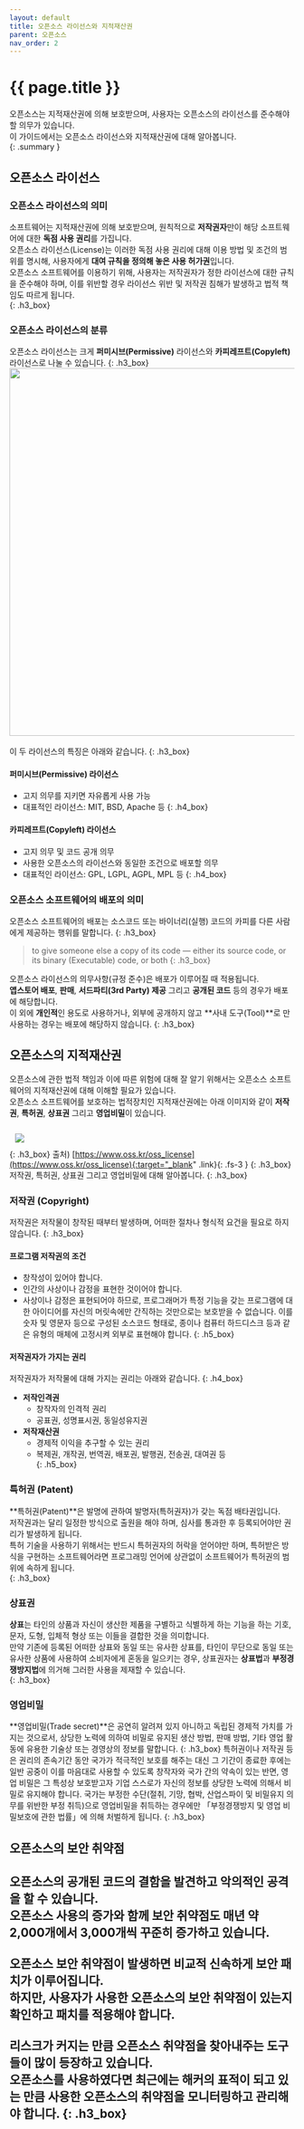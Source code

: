 ```yaml
---
layout: default
title: 오픈소스 라이선스와 지적재산권
parent: 오픈소스
nav_order: 2
---
```

# {{ page.title }}
오픈소스는 지적재산권에 의해 보호받으며, 사용자는 오픈소스의 라이선스를 준수해야 할 의무가 있습니다.<br>
이 가이드에서는 오픈소스 라이선스와 지적재산권에 대해 알아봅니다.  
{: .summary }

## 오픈소스 라이선스
### 오픈소스 라이선스의 의미
소프트웨어는 지적재산권에 의해 보호받으며, 원칙적으로 **저작권자**만이 해당 소프트웨어에 대한 **독점 사용 권리**를 가집니다.<br>
오픈소스 라이선스(License)는 이러한 독점 사용 권리에 대해 이용 방법 및 조건의 범위를 명시해, 사용자에게 <b>대여 규칙을 정의해 놓은 사용 허가권</b>입니다.<br>
오픈소스 소프트웨어를 이용하기 위해, 사용자는 저작권자가 정한 라이선스에 대한 규칙을 준수해야 하며, 이를 위반할 경우 라이선스 위반 및 저작권 침해가 발생하고 법적 책임도 따르게 됩니다.<br>
{: .h3_box}

### 오픈소스 라이선스의 분류
오픈소스 라이선스는 크게 **퍼미시브(Permissive)** 라이선스와 **카피레프트(Copyleft)** 라이선스로 나눌 수 있습니다.
{: .h3_box}
<img src="https://tech.kakao.com/storage/2021/02/03.osi_.jpg" width="650"><br><br>
이 두 라이선스의 특징은 아래와 같습니다.
{: .h3_box}

#### 퍼미시브(Permissive) 라이선스
- 고지 의무를 지키면 자유롭게 사용 가능
- 대표적인 라이선스: MIT, BSD, Apache 등
{: .h4_box}

#### 카피레프트(Copyleft) 라이선스
- 고지 의무 및 코드 공개 의무
- 사용한 오픈소스의 라이선스와 동일한 조건으로 배포할 의무
- 대표적인 라이선스: GPL, LGPL, AGPL, MPL 등
{: .h4_box}

### 오픈소스 소프트웨어의 배포의 의미
오픈소스 소프트웨어의 배포는 소스코드 또는 바이너리(실행) 코드의 카피를 다른 사람에게 제공하는 행위를 말합니다.
{: .h3_box}
>to give someone else a copy of its code — either its source code, or its binary (Executable) code, or both
{: .h3_box} 


오픈소스 라이선스의 의무사항(규정 준수)은 배포가 이루어질 때 적용됩니다.<br>
**앱스토어 배포**, **판매**, **서드파티(3rd Party) 제공** 그리고 **공개된 코드** 등의 경우가 배포에 해당합니다.<br>
이 외에 **개인적**인 용도로 사용하거나, 외부에 공개하지 않고 **사내 도구(Tool)**로 만 사용하는 경우는 배포에 해당하지 않습니다.
{: .h3_box}


## 오픈소스의 지적재산권
오픈소스에 관한 법적 책임과 이에 따른 위험에 대해 잘 알기 위해서는 오픈소스 소프트웨어의 지적재산권에 대해 이해할 필요가 있습니다.  <br>
오픈소스 소프트웨어를 보호하는 법적장치인 지적재산권에는 아래 이미지와 같이 **저작권**, **특허권**, **상표권** 그리고 **영업비밀**이 있습니다.<br><br>
<img src="https://www.oss.kr/storage/app/public/thumbnails/e6/c6/spill_800x800_e0e7044573738170e77d16c8e4384ea04c793e8c.gif" style="margin: 10px;"><br>
{: .h3_box}
<span class="fs-3 fw-300 ">출처) </span>
[https://www.oss.kr/oss_license](https://www.oss.kr/oss_license){:target="_blank" .link}{: .fs-3 }
{: .h3_box}
저작권, 특허권, 상표권 그리고 영업비밀에 대해 알아봅니다.
{: .h3_box}


### 저작권 (Copyright)
저작권은 저작물이 창작된 때부터 발생하며, 어떠한 절차나 형식적 요건을 필요로 하지 않습니다.
{: .h3_box}
#### 프로그램 저작권의 조건
- 창작성이 있어야 합니다. 
- 인간의 사상이나 감정을 표현한 것이어야 합니다. 
- 사상이나 감정은 표현되어야 하므로, 프로그래머가 특정 기능을 갖는 프로그램에 대한 아이디어를 자신의 머릿속에만 간직하는 것만으로는 보호받을 수 없습니다.
이를 숫자 및 영문자 등으로 구성된 소스코드 형태로, 종이나 컴퓨터 하드디스크 등과 같은 유형의 매체에 고정시켜 외부로 표현해야 합니다.
{: .h5_box}

#### 저작권자가 가지는 권리
저작권자가 저작물에 대해 가지는 권리는 아래와 같습니다.
{: .h4_box}
- **저작인격권**
    - 창작자의 인격적 권리
    - 공표권, 성명표시권, 동일성유지권
- **저작재산권**
    - 경제적 이익을 추구할 수 있는 권리
    - 복제권, 개작권, 번역권, 배포권, 발행권, 전송권, 대여권 등  
{: .h5_box}


### 특허권 (Patent)
**특허권(Patent)**은 발명에 관하여 발명자(특허권자)가 갖는 독점 배타권입니다.<br>
저작권과는 달리 일정한 방식으로 출원을 해야 하며, 심사를 통과한 후 등록되어야만 권리가 발생하게 됩니다.<br>
특허 기술을 사용하기 위해서는 반드시 특허권자의 허락을 얻어야만 하며, 특허받은 방식을 구현하는 소프트웨어라면 프로그래밍 언어에 상관없이 소프트웨어가 특허권의 범위에 속하게 됩니다.<br>
{: .h3_box}

### 상표권
**상표**는 타인의 상품과 자신이 생산한 제품을 구별하고 식별하게 하는 기능을 하는 기호, 문자, 도형, 입체적 형상 또는 이들을 결합한 것을 의미합니다.<br>
만약 기존에 등록된 어떠한 상표와 동일 또는 유사한 상표를, 타인이 무단으로 동일 또는 유사한 상품에 사용하여 소비자에게 혼동을 일으키는 경우, 상표권자는 **상표법**과 **부정경쟁방지법**에 의거해 그러한 사용을 제재할 수 있습니다.<br>
{: .h3_box}

### 영업비밀
**영업비밀(Trade secret)**은 공연히 알려져 있지 아니하고 독립된 경제적 가치를 가지는 것으로서, 상당한 노력에 의하여 비밀로 유지된 생산 방법, 판매 방법, 기타 영업 활동에 유용한 기술상 또는 경영상의 정보를 말합니다.
{: .h3_box}
특허권이나 저작권 등은 권리의 존속기간 동안 국가가 적극적인 보호를 해주는 대신 그 기간이 종료한 후에는 일반 공중이 이를 마음대로 사용할 수 있도록 창작자와 국가 간의 약속이 있는 반면, 
영업 비밀은 그 특성상 보호받고자 기업 스스로가 자신의 정보를 상당한 노력에 의해서 비밀로 유지해야 합니다. 
국가는 부정한 수단(절취, 기망, 협박, 산업스파이 및 비밀유지 의무를 위반한 부정 취득)으로 영업비밀을 취득하는 경우에만 「부정경쟁방지 및 영업 비밀보호에 관한 법률」에 의해 처벌하게 됩니다.
{: .h3_box}

## 오픈소스의 보안 취약점
오픈소스의 공개된 코드의 결함을 발견하고 악의적인 공격을 할 수 있습니다.<br>
오픈소스 사용의 증가와 함께 보안 취약점도 매년 약 2,000개에서 3,000개씩 꾸준히 증가하고 있습니다.<br>  
오픈소스 보안 취약점이 발생하면 비교적 신속하게 보안 패치가 이루어집니다.<br>
하지만, 사용자가 사용한 오픈소스의 보안 취약점이 있는지 확인하고 패치를 적용해야 합니다.<br><br>
리스크가 커지는 만큼 오픈소스 취약점을 찾아내주는 도구들이 많이 등장하고 있습니다.  <br>
오픈소스를 사용하였다면 최근에는 해커의 표적이 되고 있는 만큼 사용한 오픈소스의 취약점을 모니터링하고 관리해야 합니다.
{: .h3_box}
----

